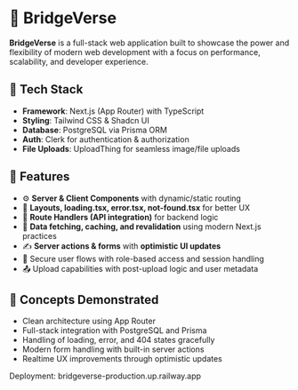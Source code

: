# 🌉 BridgeVerse

**BridgeVerse** is a full-stack web application built to showcase the power and flexibility of modern web development with a focus on performance, scalability, and developer experience.

## 🚀 Tech Stack

* **Framework**: Next.js (App Router) with TypeScript
* **Styling**: Tailwind CSS & Shadcn UI
* **Database**: PostgreSQL via Prisma ORM
* **Auth**: Clerk for authentication & authorization
* **File Uploads**: UploadThing for seamless image/file uploads

## 🔧 Features

* ⚙️ **Server & Client Components** with dynamic/static routing
* 🧩 **Layouts, loading.tsx, error.tsx, not-found.tsx** for better UX
* 📡 **Route Handlers (API integration)** for backend logic
* 🔄 **Data fetching, caching, and revalidation** using modern Next.js practices
* ✍️ **Server actions & forms** with **optimistic UI updates**
* 🔐 Secure user flows with role-based access and session handling
* 📤 Upload capabilities with post-upload logic and user metadata

## 🧠 Concepts Demonstrated

* Clean architecture using App Router
* Full-stack integration with PostgreSQL and Prisma
* Handling of loading, error, and 404 states gracefully
* Modern form handling with built-in server actions
* Realtime UX improvements through optimistic updates

Deployment: bridgeverse-production.up.railway.app
